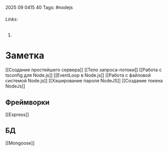 2025 09 0415 40
Tags: #nodejs 
###### Links: 
1) 
# Заметка
[[Создание простейшего сервера]]
[[Тело запроса-потоки]]
[[Работа с tsconfig для Node.js]]
[[EventLoop в Node.js]]
[[Работа с файловой системой Node.js]]
[[Хэширование пароля NodeJS]]
[[Создание токена NodeJs]]

## Фреймворки
[[Express]]


## БД
[[Mongoose]]